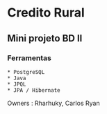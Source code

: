 #  Credito Rural

## Mini projeto BD II

### Ferramentas

    * PostgreSQL
    * Java
    * JPQL
    * JPA / Hibernate


Owners : Rharhuky, Carlos Ryan
